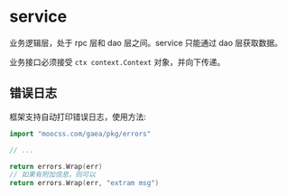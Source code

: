 # service

业务逻辑层，处于 rpc 层和 dao 层之间。service 只能通过 dao 层获取数据。

业务接口必须接受 `ctx context.Context` 对象，并向下传递。

## 错误日志

框架支持自动打印错误日志，使用方法:

```go
import "moocss.com/gaea/pkg/errors"

// ...

return errors.Wrap(err)
// 如果有附加信息，则可以
return errors.Wrap(err, "extram msg")
```
